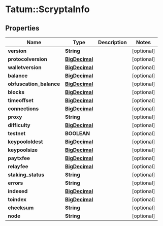 # Tatum::ScryptaInfo

## Properties
Name | Type | Description | Notes
------------ | ------------- | ------------- | -------------
**version** | **String** |  | [optional] 
**protocolversion** | [**BigDecimal**](BigDecimal.md) |  | [optional] 
**walletversion** | [**BigDecimal**](BigDecimal.md) |  | [optional] 
**balance** | [**BigDecimal**](BigDecimal.md) |  | [optional] 
**obfuscation_balance** | [**BigDecimal**](BigDecimal.md) |  | [optional] 
**blocks** | [**BigDecimal**](BigDecimal.md) |  | [optional] 
**timeoffset** | [**BigDecimal**](BigDecimal.md) |  | [optional] 
**connections** | [**BigDecimal**](BigDecimal.md) |  | [optional] 
**proxy** | **String** |  | [optional] 
**difficulty** | [**BigDecimal**](BigDecimal.md) |  | [optional] 
**testnet** | **BOOLEAN** |  | [optional] 
**keypoololdest** | [**BigDecimal**](BigDecimal.md) |  | [optional] 
**keypoolsize** | [**BigDecimal**](BigDecimal.md) |  | [optional] 
**paytxfee** | [**BigDecimal**](BigDecimal.md) |  | [optional] 
**relayfee** | [**BigDecimal**](BigDecimal.md) |  | [optional] 
**staking_status** | **String** |  | [optional] 
**errors** | **String** |  | [optional] 
**indexed** | [**BigDecimal**](BigDecimal.md) |  | [optional] 
**toindex** | [**BigDecimal**](BigDecimal.md) |  | [optional] 
**checksum** | **String** |  | [optional] 
**node** | **String** |  | [optional] 

